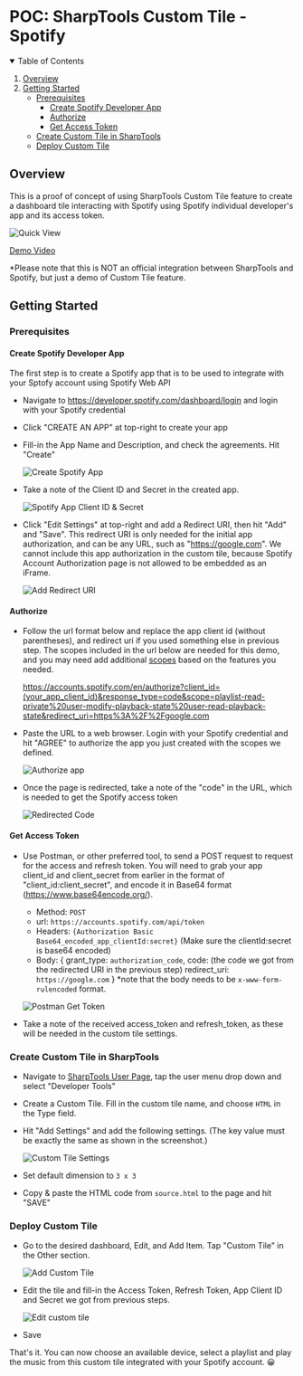 # POC: SharpTools Custom Tile - Spotify
<!-- TABLE OF CONTENTS -->
<details open="open">
  <summary>Table of Contents</summary>
  <ol>
    <li>
      <a href="#overview">Overview</a>
    </li>
    <li>
      <a href="#getting-started">Getting Started</a>
      <ul>
        <li><a href="#prerequisites">Prerequisites</a>
            <ul>
                <li><a href="#create-spotify-developer-app">Create Spotify Developer App</a></li>
                <li><a href="#authorize">Authorize</a></li>
                <li><a href="#get-access-token">Get Access Token</a></li>
            </ul>
        </li>
        <li><a href="#create-custom-tile-in-sharptools">Create Custom Tile in SharpTools</a></li>
        <li><a href="#deploy-custom-tile">Deploy Custom Tile</a></li>
      </ul>
    </li>
  </ol>
</details>

## Overview

This is a proof of concept of using SharpTools Custom Tile feature to create a dashboard tile interacting with Spotify using Spotify individual developer's app and its access token. 

![Quick View](/assets/quick_view.png)

[Demo Video](https://youtu.be/088h3uIvKkY)

*Please note that this is NOT an official integration between SharpTools and Spotify, but just a demo of Custom Tile feature. 

## Getting Started
### Prerequisites
#### Create Spotify Developer App
The first step is to create a Spotify app that is to be used to integrate with your Sptofy account using Spotify Web API
* Navigate to https://developer.spotify.com/dashboard/login and login with your Spotify credential
* Click "CREATE AN APP" at top-right to create your app
* Fill-in the App Name and Description, and check the agreements. Hit "Create"
  
  ![Create Spotify App](/assets/create_spotify_app.png)

* Take a note of the Client ID and Secret in the created app.
  
  ![Spotify App Client ID & Secret](/assets/spotify_app_client_id_secret.png)

* Click "Edit Settings" at top-right and add a Redirect URI, then hit "Add" and "Save". This redirect URI is only needed for the initial app authorization, and can be any URL, such as "https://google.com". We cannot include this app authorization in the custom tile, because Spotify Account Authorization page is not allowed to be embedded as an iFrame. 
  
  ![Add Redirect URI](/assets/add_redirect_uri.png)

#### Authorize
* Follow the url format below and replace the app client id (without parentheses), and redirect uri if you used something else in previous step. The scopes included in the url below are needed for this demo, and you may need add additional [scopes](https://developer.spotify.com/documentation/general/guides/scopes/) based on the features you needed.

  https://accounts.spotify.com/en/authorize?client_id=(your_app_client_id)&response_type=code&scope=playlist-read-private%20user-modify-playback-state%20user-read-playback-state&redirect_uri=https%3A%2F%2Fgoogle.com

* Paste the URL to a web browser. Login with your Spotify credential and hit "AGREE" to authorize the app you just created with the scopes we defined. 
  
  ![Authorize app](/assets/authorize_app.png)

* Once the page is redirected, take a note of the "code" in the URL, which is needed to get the Spotify access token 
  
  ![Redirected Code](/assets/redirected_code.png)

#### Get Access Token
* Use Postman, or other preferred tool, to send a POST request to request for the access and refresh token. You will need to grab your app client_id and client_secret from earlier in the format of "client_id:client_secret", and encode it in Base64 format (https://www.base64encode.org/).
  - Method: `POST`
  - url: `https://accounts.spotify.com/api/token`
  - Headers: `{Authorization Basic Base64_encoded_app_clientId:secret}` (Make sure the clientId:secret is base64 encoded)
  - Body: {
      grant_type: `authorization_code`,
      code: (the code we got from the redirected URI in the previous step)
      redirect_uri: `https://google.com`
    }
    *note that the body needs to be `x-www-form-rulencoded` format.
  
  ![Postman Get Token](/assets/post_request_for_token.png)

* Take a note of the received access_token and refresh_token, as these will be needed in the custom tile settings.

### Create Custom Tile in SharpTools
* Navigate to [SharpTools User Page](https://sharptools.io/user), tap the user menu drop down and select "Developer Tools"
* Create a Custom Tile. Fill in the custom tile name, and choose `HTML` in the Type field.
* Hit "Add Settings" and add the following settings. (The key value must be exactly the same as shown in the screenshot.)

  ![Custom Tile Settings](/assets/configure_custom_tile.png)

* Set default dimension to `3 x 3`   
* Copy & paste the HTML code from `source.html` to the page and hit "SAVE"

### Deploy Custom Tile
* Go to the desired dashboard, Edit, and Add Item. Tap "Custom Tile" in the Other section. 

  ![Add Custom Tile](/assets/add_custom_tile.png)

* Edit the tile and fill-in the Access Token, Refresh Token, App Client ID and Secret we got from previous steps. 

  ![Edit custom tile](/assets/edit_deployed_custom_tile_settings.png)

* Save

That's it. You can now choose an available device, select a playlist and play the music from this custom tile integrated with your Spotify account.  😀